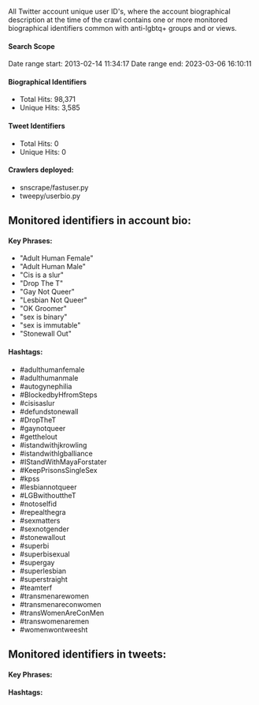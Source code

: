 All Twitter account unique user ID's, where the account biographical description at the time of the crawl 
contains one or more monitored biographical identifiers common with anti-lgbtq+ groups and or views.

#### Search Scope
Date range start: 2013-02-14 11:34:17
Date range end: 2023-03-06 16:10:11

#### Biographical Identifiers
* Total Hits: 98,371
* Unique Hits: 3,585

#### Tweet Identifiers
* Total Hits: 0
* Unique Hits: 0

#### Crawlers deployed: 
* snscrape/fastuser.py 
* tweepy/userbio.py

## Monitored identifiers in account bio:

#### Key Phrases:

* "Adult Human Female"
* "Adult Human Male"
* "Cis is a slur"
* "Drop The T"
* "Gay Not Queer"
* "Lesbian Not Queer"
* "OK Groomer"
* "sex is binary"
* "sex is immutable"
* "Stonewall Out"

#### Hashtags:

* #adulthumanfemale
* #adulthumanmale
* #autogynephilia
* #BlockedbyHfromSteps
* #cisisaslur
* #defundstonewall
* #DropTheT
* #gaynotqueer
* #getthelout
* #istandwithjkrowling
* #istandwithlgballiance
* #IStandWithMayaForstater
* #KeepPrisonsSingleSex
* #kpss
* #lesbiannotqueer 
* #LGBwithouttheT
* #notoselfid
* #repealthegra
* #sexmatters
* #sexnotgender
* #stonewallout
* #superbi
* #superbisexual
* #supergay
* #superlesbian
* #superstraight
* #teamterf
* #transmenarewomen
* #transmenareconwomen
* #transWomenAreConMen
* #transwomenaremen
* #womenwontweesht

## Monitored identifiers in tweets:

#### Key Phrases:

#### Hashtags:
